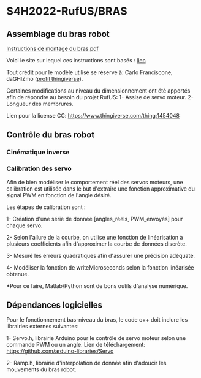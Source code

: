 # S4H2022-RufUS/BRAS

## Assemblage du bras robot

[Instructions de montage du bras.pdf](https://github.com/Beam-create/S4H2022-RufUS/files/8430149/Instructions.de.montage.du.bras.pdf)

Voici le site sur lequel ces instructions sont basés : [lien](http://www.eezyrobots.it/eba_mk2.html)

Tout crédit pour le modèle utilisé se réserve à: Carlo Franciscone, daGHIZmo ([profil thingiverse]( https://www.thingiverse.com/daghizmo/designs)).

Certaines modifications au niveau du dimensionnement ont été apportés afin de répondre au besoin du projet RufUS: 
 1- Assise de servo moteur.
 2- Longueur des membrures.

Lien pour la license CC: https://www.thingiverse.com/thing:1454048

## Contrôle du bras robot

### Cinématique inverse

### Calibration des servo
Afin de bien modéliser le comportement réel des servos moteurs, une calibration est utilisée dans le but d'extraire une fonction approximative du signal PWM en fonction de l'angle désiré. 

Les étapes de calibration sont :

 1- Création d'une série de donnée [angles_réels, PWM_envoyés] pour chaque servo.

 2- Selon l'allure de la courbe, on utilise une fonction de linéarisation à plusieurs coefficients afin d'approximer la courbe de données discrète. 

 3- Mesuré les erreurs quadratiques afin d'assurer une précision adéquate.

 4- Modéliser la fonction de writeMicroseconds selon la fonction linéarisée obtenue.

*Pour ce faire, Matlab/Python sont de bons outils d'analyse numérique. 

## Dépendances logicielles
Pour le fonctionnement bas-niveau du bras, le code c++ doit inclure les librairies externes suivantes:

1- Servo.h, librairie Arduino pour le contrôle de servo moteur selon une commande PWM ou un angle. Lien de téléchargement: https://github.com/arduino-libraries/Servo

2- Ramp.h, librairie d'interpolation de donnée afin d'adoucir les mouvements du bras robot.
